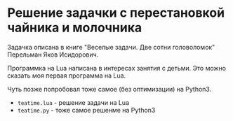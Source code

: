 Решение задачки с перестановкой чайника и молочника
===================================================

Задачка описана в книге
"Веселые задачи. Две сотни головоломок"
Перельман Яков Исидорович.

Программка на Lua написана в интересах занятия с детьми.
Это можно сказать моя первая программа на Lua.

Чуть позже попробовал тоже самое (без оптимизации) на Python3.

- `teatime.lua` - решение задачи на Lua
- `teatime.py` - тоже самое решенме на Python3

